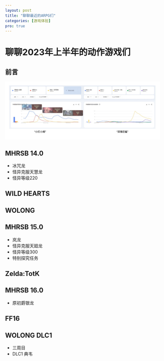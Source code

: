 ```yaml
---
layout: post
title: "聊聊最近的ARPG们"
categories: [游戏体验]
pro: true
---
```


# 聊聊2023年上半年的动作游戏们


## 前言

![](/assets/img/act/2023/1.jpg)


## MHRSB 14.0

+ 冰咒龙
+ 怪异克服天慧龙
+ 怪异等级220


## WILD HEARTS


## WOLONG


## MHRSB 15.0


+ 岚龙
+ 怪异克服天廻龙
+ 怪异等级300
+ 特别探究任务


## Zelda:TotK


## MHRSB 16.0

+ 原初爵银龙


## FF16


## WOLONG DLC1

+ 三周目
+ DLC1 典韦
